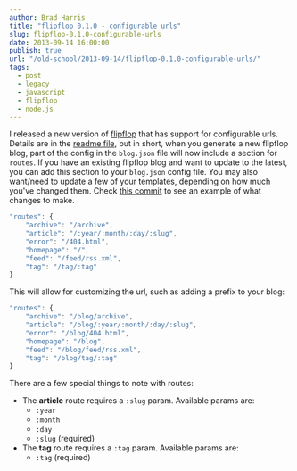 ```yaml
---
author: Brad Harris
title: "flipflop 0.1.0 - configurable urls"
slug: flipflop-0.1.0-configurable-urls
date: 2013-09-14 16:00:00
publish: true
url: "/old-school/2013-09-14/flipflop-0.1.0-configurable-urls/"
tags:
  - post
  - legacy
  - javascript
  - flipflop
  - node.js
---
```


I released a new version of [flipflop][] that has support for configurable urls.  Details are in the [readme file][readme], but in short, when you generate a new flipflop blog, part of the config in the `blog.json` file will now include a section for `routes`.  If you have an existing flipflop blog and want to update to the latest, you can add this section to your `blog.json` config file.  You may also want/need to update a few of your templates, depending on how much you've changed them.  Check [this commit][commit] to see an example of what changes to make.

```javascript
"routes": {
	"archive": "/archive",
	"article": "/:year/:month/:day/:slug",
	"error": "/404.html",
	"homepage": "/",
	"feed": "/feed/rss.xml",
	"tag": "/tag/:tag"
}
```

This will allow for customizing the url, such as adding a prefix to your blog:

```javascript
"routes": {
	"archive": "/blog/archive",
	"article": "/blog/:year/:month/:day/:slug",
	"error": "/blog/404.html",
	"homepage": "/blog",
	"feed": "/blog/feed/rss.xml",
	"tag": "/blog/tag/:tag"
}
```

There are a few special things to note with routes:

+ The **article** route requires a `:slug` param.  Available params are:
	+ `:year`
	+ `:month`
	+ `:day`
	+ `:slug` (required)
+ The **tag** route requires a `:tag` param.  Available params are:
	+ `:tag` (required)


[flipflop]: http://github.com/selfcontained/flipflop
[readme]: http://github.com/selfcontained/flipflop/blob/master/README.md#configuring-routes--urls
[commit]: http://github.com/selfcontained/selfcontained_blog/commit/6b15e6e5f0b2981a8d3868f5862809dadaf32ebf
